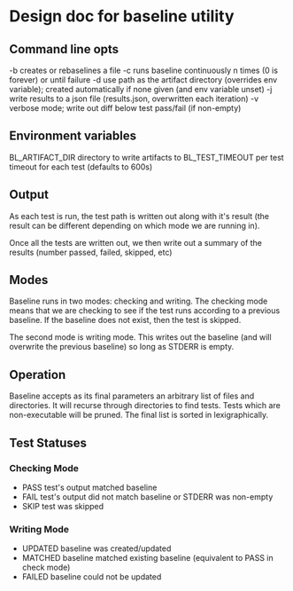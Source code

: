 # Design doc for baseline utility

## Command line opts

 -b 		creates or rebaselines a file
 -c <n> 	runs baseline continuously n times (0 is forever) or
until failure
 -d <path>	use path as the artifact directory (overrides env
variable); created automatically if none given (and env variable unset)
 -j 		write results to a json file (results.json, overwritten
		each iteration)
 -v		verbose mode; write out diff below test pass/fail (if
non-empty)

## Environment variables

BL_ARTIFACT_DIR		directory to write artifacts to
BL_TEST_TIMEOUT		per test timeout for each test (defaults to
600s)

## Output

As each test is run, the test path is written out along with it's result
(the result can be different depending on which mode we are running in).

Once all the tests are written out, we then write out a summary of the
results (number passed, failed, skipped, etc)

## Modes

Baseline runs in two modes: checking and writing. The checking mode
means that we are checking to see if the test runs according to a
previous baseline. If the baseline does not exist, then the test is
skipped.

The second mode is writing mode. This writes out the baseline (and will
overwrite the previous baseline) so long as STDERR is empty.

## Operation

Baseline accepts as its final parameters an arbitrary list of files and
directories. It will recurse through directories to find tests. Tests
which are non-executable will be pruned. The final list is sorted in
lexigraphically.

## Test Statuses

### Checking Mode

 - PASS			test's output matched baseline
 - FAIL			test's output did not match baseline or STDERR
   was non-empty
 - SKIP		test was skipped

### Writing Mode
 - UPDATED		baseline was created/updated
 - MATCHED		baseline matched existing baseline (equivalent
   to PASS in check mode)
 - FAILED		baseline could not be updated
